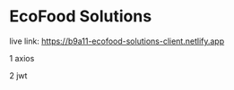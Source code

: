 # EcoFood Solutions

live link: https://b9a11-ecofood-solutions-client.netlify.app




1  axios 

2  jwt
